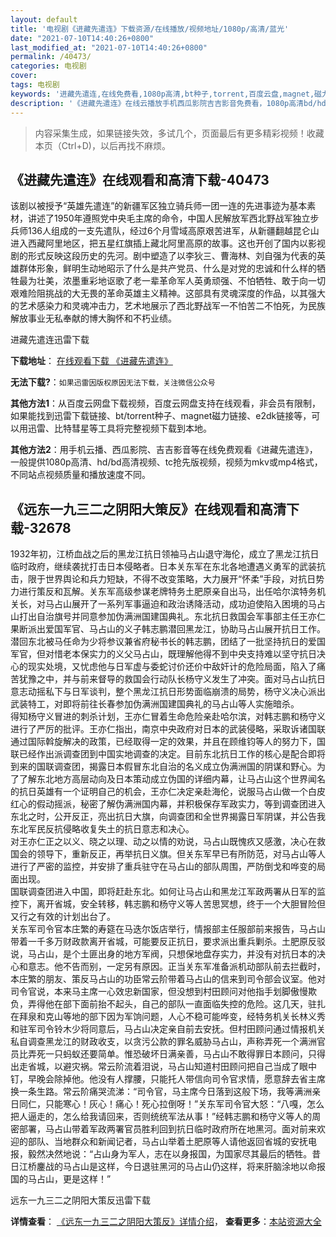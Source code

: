 ```yaml
---
layout: default
title: '电视剧《进藏先遣连》下载资源/在线播放/视频地址/1080p/高清/蓝光'
date: "2021-07-10T14:40:26+0800"
last_modified_at: "2021-07-10T14:40:26+0800"
permalink: /40473/
categories: 电视剧
cover:
tags: 电视剧
keywords: '进藏先遣连,在线免费看,1080p高清,bt种子,torrent,百度云盘,magnet,磁力链,迅雷下载资源'
description: '《进藏先遣连》在线云播放手机西瓜影院吉吉影音免费看，1080p高清bd/hd未删减完整版和tc抢先枪版，mkv/mp4格式，附带bt/torrent种子、magnet/磁力链、百度云盘、网盘资源迅雷下载链接'
---
```


>内容采集生成，如果链接失效，多试几个，页面最后有更多精彩视频！收藏本页（Ctrl+D)，以后再找不麻烦。


## 《进藏先遣连》在线观看和高清下载-40473

该剧以被授予“英雄先遣连&rdquo;的新疆军区独立骑兵师一团一连的先进事迹为基本素材，讲述了1950年遵照党中央毛主席的命令，中国人民解放军西北野战军独立步兵师136人组成的一支先遣队，经过6个月雪域高原艰苦进军，从新疆翻越昆仑山进入西藏阿里地区，把五星红旗插上藏北阿里高原的故事。这也开创了国内以影视剧的形式反映这段历史的先河。剧中塑造了以李狄三、曹海林、刘自强为代表的英雄群体形象，鲜明生动地昭示了什么是共产党员、什么是对党的忠诚和什么样的牺牲最为壮美，浓墨重彩地讴歌了老一辈革命军人英勇顽强、不怕牺牲、敢于向一切艰难险阻挑战的大无畏的革命英雄主义精神。这部具有灵魂深度的作品，以其强大的艺术感染力和灵魂冲击力，艺术地展示了西北野战军一不怕苦二不怕死，为民族解放事业无私奉献的博大胸怀和不朽业绩。


进藏先遣连迅雷下载

**下载地址**： [在线观看下载 《进藏先遣连》](https://www.993dy.com//vod-detail-id-11877.html) 


**无法下载?**：`如果迅雷因版权原因无法下载，关注微信公众号 `

**其他方法1**：从百度云网盘下载视频，百度云网盘支持在线观看，非会员有限制，如果能找到迅雷下载链接、bt/torrent种子、magnet磁力链接、e2dk链接等，可以用迅雷、比特彗星等工具将完整视频下载到本地。

**其他方法2**：用手机云播、西瓜影院、吉吉影音等在线免费观看《进藏先遣连》，一般提供1080p高清、hd/bd高清视频、tc抢先版视频，视频为mkv或mp4格式，不同站点视频质量和播放速度不同。


## 《远东一九三二之阴阳大策反》在线观看和高清下载-32678

1932年初，江桥血战之后的黑龙江抗日领袖马占山退守海伦，成立了黑龙江抗日临时政府，继续袭扰打击日本侵略者。日本关东军在东北各地遭遇义勇军的武装抗击，限于世界舆论和兵力短缺，不得不改变策略，大力展开“怀柔&rdquo;手段，对抗日势力进行策反和瓦解。关东军高级参谋老牌特务土肥原亲自出马，出任哈尔滨特务机关长，对马占山展开了一系列军事逼迫和政治诱降活动，成功迫使陷入困境的马占山打出自治旗号并同意参加伪满洲国建国典礼。东北抗日救国会军事部主任王亦仁果断派出爱国军官、马占山的义子韩志鹏潜回黑龙江，协助马占山展开抗日工作。潜回东北被马任命为少将参议兼省府秘书长的韩志鹏，团结了一批坚持抗日的爱国军官，但对惜老本保实力的义父马占山，既理解他得不到中央支持难以坚守抗日决心的现实处境，又忧虑他与日军虚与委蛇讨价还价中敌奸计的危险局面，陷入了痛苦犹豫之中，并与前来督导的救国会行动队长杨守义发生了冲突。面对马占山抗日意志动摇私下与日军谈判，整个黑龙江抗日形势面临崩溃的局势，杨守义决心派出武装特工，对即将前往长春参加伪满洲国建国典礼的马占山等人实施暗杀。<br />得知杨守义冒进的刺杀计划，王亦仁冒着生命危险亲赴哈尔滨，对韩志鹏和杨守义进行了严厉的批评。王亦仁指出，南京中央政府对日本的武装侵略，采取诉诸国联通过国际斡旋解决的政策，已经取得一定的效果，并且在顾维钧等人的努力下，国联已经作出派调查团到中国实地调查的决定。目前东北抗日工作的核心是配合即将到来的国联调查团，揭露日本假冒东北自治的名义成立伪满洲国的阴谋和野心。为了了解东北地方高层动向及日本策动成立伪国的详细内幕，让马占山这个世界闻名的抗日英雄有一个证明自己的机会，王亦仁决定亲赴海伦，说服马占山做一个白皮红心的假动摇派，秘密了解伪满洲国内幕，并积极保存军政实力，等到调查团进入东北之时，公开反正，亮出抗日大旗，向调查团和全世界揭露日军阴谋，并公告我东北军民反抗侵略收复失土的抗日意志和决心。<br />对王亦仁正之以义、晓之以理、动之以情的劝说，马占山既愧疚又感激，决心在救国会的领导下，重新反正，再举抗日义旗。但关东军早已有所防范，对马占山等人进行了严密的监控，并安排了重兵驻守在马占山的部队周围，严防倒戈和哗变的局面出现。<br />国联调查团进入中国，即将赶赴东北。如何让马占山和黑龙江军政两署从日军的监控下，离开省城，安全转移，韩志鹏和杨守义等人苦思冥想，终于一个大胆冒险但又行之有效的计划出台了。<br />关东军司令官本庄繁的寿筵在马迭尔饭店举行，情报部主任服部前来报告，马占山带着一千多万财政款离开省城，可能要反正抗日，要求派出重兵剿杀。土肥原反驳说，马占山，是个土匪出身的地方军阀，只想保地盘存实力，并没有对抗日本的决心和意志。他不告而别，一定另有原因。正当关东军准备派机动部队前去拦截时，本庄繁的朋友、策反马占山的功臣常云阶带着马占山的信来到司令部会议室。他对司令官说，本来马主席一心效忠新国家，但没想到村田顾问对他指手划脚傲慢欺负，弄得他在部下面前抬不起头，自己的部队一直面临失控的危险。这几天，驻扎在拜泉和克山等地的部下因为军饷问题，人心不稳可能哗变，经特务机关长林义秀和驻军司令铃木少将同意后，马占山决定亲自前去安抚。但村田顾问通过情报机关私自调查黑龙江的财政收支，以贪污公款的罪名威胁马占山，声称弄死一个满洲官员比弄死一只蚂蚁还要简单。惟恐破坏日满亲善，马占山不敢得罪日本顾问，只得出走省城，以避灾祸。常云阶流着泪说，马占山知道村田顾问把自己当成了眼中钉，早晚会除掉他。他没有人撑腰，只能托人带信向司令官求情，愿意辞去省主席换一条生路。常云阶痛哭流涕：&ldquo;司令官，马主席今日落到这般下场，我等满洲亲日同仁，只能寒心！灰心！痛心！死心拉倒呀！&rdquo;关东军司令官大怒：“八嘎，怎么把人逼走的，怎么给我请回来，否则统统军法从事！&rdquo;经韩志鹏和杨守义等人的周密部署，马占山带着军政两署官员胜利回到抗日临时政府所在地黑河。面对前来欢迎的部队、当地群众和新闻记者，马占山举着土肥原等人请他返回省城的安抚电报，毅然决然地说：“占山身为军人，志在以身报国，为国家尽其最后的牺牲。昔日江桥鏖战的马占山是这样，今日退驻黑河的马占山仍这样，将来肝脑涂地以命报国的马占山，更是这样！&rdquo;


远东一九三二之阴阳大策反迅雷下载

**详情查看**： [《远东一九三二之阴阳大策反》详情介绍](/movie/32678/)， **查看更多**：[本站资源大全](/movie/t/all/)

